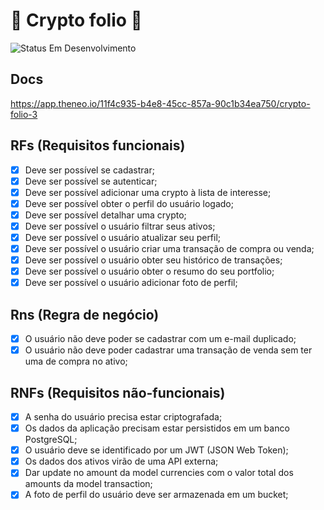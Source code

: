 # 🚧 Crypto folio 🚧
<img alt="Status Em Desenvolvimento" src="https://img.shields.io/badge/STATUS-EM%20DESENVOLVIMENTO-green">

## Docs
https://app.theneo.io/11f4c935-b4e8-45cc-857a-90c1b34ea750/crypto-folio-3

## RFs (Requisitos funcionais)

- [x] Deve ser possível se cadastrar;
- [x] Deve ser possível se autenticar;
- [x] Deve ser possível adicionar uma crypto à lista de interesse;
- [x] Deve ser possível obter o perfil do usuário logado;
- [x] Deve ser possível detalhar uma crypto;
- [x] Deve ser possível o usuário filtrar seus ativos;
- [x] Deve ser possível o usuário atualizar seu perfil;
- [x] Deve ser possível o usuário criar uma transação de compra ou venda;
- [x] Deve ser possível o usuário obter seu histórico de transações;
- [x] Deve ser possível o usuário obter o resumo do seu portfolio;
- [x] Deve ser possível o usuário adicionar foto de perfil;

## Rns (Regra de negócio)

- [x] O usuário não deve poder se cadastrar com um e-mail duplicado;
- [x] O usuário não deve poder cadastrar uma transação de venda sem ter uma de compra no ativo;

## RNFs (Requisitos não-funcionais)

- [x] A senha do usuário precisa estar criptografada;
- [x] Os dados da aplicação precisam estar persistidos em um banco PostgreSQL;
- [x] O usuário deve se identificado por um JWT (JSON Web Token);
- [x] Os dados dos ativos virão de uma API externa;
- [x] Dar update no amount da model currencies com o valor total dos amounts da model transaction;
- [x] A foto de perfil do usuário deve ser armazenada em um bucket;
